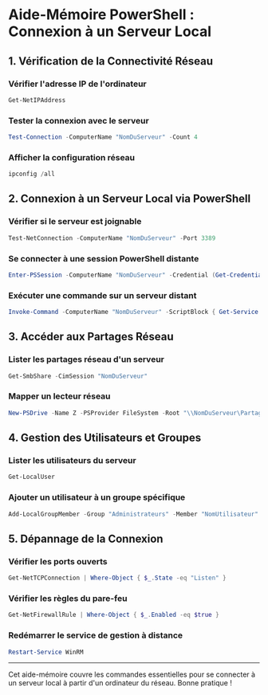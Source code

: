 # Aide-Mémoire PowerShell : Connexion à un Serveur Local

## 1. Vérification de la Connectivité Réseau

### Vérifier l'adresse IP de l'ordinateur
```powershell
Get-NetIPAddress
```

### Tester la connexion avec le serveur
```powershell
Test-Connection -ComputerName "NomDuServeur" -Count 4
```

### Afficher la configuration réseau
```powershell
ipconfig /all
```

## 2. Connexion à un Serveur Local via PowerShell

### Vérifier si le serveur est joignable
```powershell
Test-NetConnection -ComputerName "NomDuServeur" -Port 3389
```

### Se connecter à une session PowerShell distante
```powershell
Enter-PSSession -ComputerName "NomDuServeur" -Credential (Get-Credential)
```

### Exécuter une commande sur un serveur distant
```powershell
Invoke-Command -ComputerName "NomDuServeur" -ScriptBlock { Get-Service }
```

## 3. Accéder aux Partages Réseau

### Lister les partages réseau d'un serveur
```powershell
Get-SmbShare -CimSession "NomDuServeur"
```

### Mapper un lecteur réseau
```powershell
New-PSDrive -Name Z -PSProvider FileSystem -Root "\\NomDuServeur\Partage" -Persist
```

## 4. Gestion des Utilisateurs et Groupes

### Lister les utilisateurs du serveur
```powershell
Get-LocalUser
```

### Ajouter un utilisateur à un groupe spécifique
```powershell
Add-LocalGroupMember -Group "Administrateurs" -Member "NomUtilisateur"
```

## 5. Dépannage de la Connexion

### Vérifier les ports ouverts
```powershell
Get-NetTCPConnection | Where-Object { $_.State -eq "Listen" }
```

### Vérifier les règles du pare-feu
```powershell
Get-NetFirewallRule | Where-Object { $_.Enabled -eq $true }
```

### Redémarrer le service de gestion à distance
```powershell
Restart-Service WinRM
```

---

Cet aide-mémoire couvre les commandes essentielles pour se connecter à un serveur local à partir d'un ordinateur du réseau. Bonne pratique !

